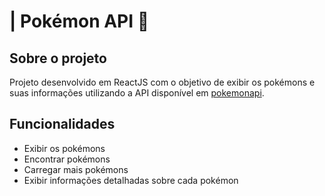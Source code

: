 ﻿# | Pokémon API 🐣
 


## Sobre o projeto

  Projeto desenvolvido em ReactJS com o objetivo de exibir os pokémons e suas informações utilizando a API disponível em [pokemonapi](https://pokeapi.co/).

## Funcionalidades

  - Exibir os pokémons
  - Encontrar pokémons
  - Carregar mais pokémons
  - Exibir informações detalhadas sobre cada pokémon
